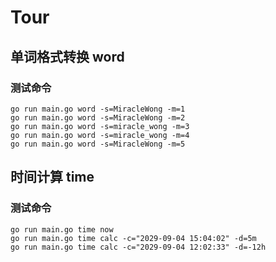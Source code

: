 # Tour

## 单词格式转换 word

### 测试命令

```
go run main.go word -s=MiracleWong -m=1
go run main.go word -s=MiracleWong -m=2
go run main.go word -s=miracle_wong -m=3
go run main.go word -s=miracle_wong -m=4
go run main.go word -s=MiracleWong -m=5
```

## 时间计算 time

### 测试命令

```
go run main.go time now
go run main.go time calc -c="2029-09-04 15:04:02" -d=5m
go run main.go time calc -c="2029-09-04 12:02:33" -d=-12h
```